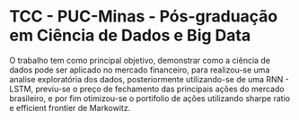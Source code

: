 # TCC - PUC-Minas - Pós-graduação em Ciência de Dados e Big Data
O trabalho tem como principal objetivo, demonstrar como a ciência de dados pode ser aplicado no mercado financeiro, para realizou-se
uma analise exploratória dos dados, posteriormente utilizando-se de uma RNN - LSTM, previu-se o preço de fechamento das principais ações
do mercado brasileiro, e por fim otimizou-se o portifolio de ações utilizando sharpe ratio e efficient frontier de Markowitz.
